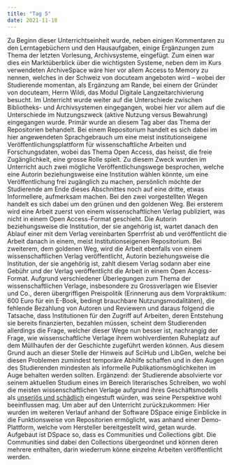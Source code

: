 ```yaml
---
title: "Tag 5"
date: 2021-11-18
---
```


Zu Beginn dieser Unterrichtseinheit wurde, neben einigen Kommentaren zu den Lerntagebüchern und den Hausaufgaben, einige Ergänzungen zum Thema der letzten Vorlesung, Archivsysteme, eingefügt. Zum einen war dies ein Marktüberblick über die wichtigsten Systeme, neben dem im Kurs verwendeten ArchiveSpace wäre hier vor allem Access to Memory zu nennen, welches in der Schweiz von docuteam angeboten wird – wobei der Studierende momentan, als Ergänzung am Rande, bei einem der Gründer von docuteam, Herrn Wildi, das Modul Digitale Langzeitarchivierung besucht. 
Im Unterricht wurde weiter auf die Unterschiede zwischen Bibliotheks- und Archivsystemen eingegangen, wobei hier vor allem auf die Unterschiede im Nutzungszweck (aktive Nutzung versus Bewahrung) eingegangen wurde.
Primär wurde an diesem Tag aber das Thema der Repositorien behandelt. 
Bei einem Repositorium handelt es sich dabei im hier angewendeten Sprachgebrauch um eine meist institutionseigene Veröffentlichungsplattform für wissenschaftliche Arbeiten und Forschungsdaten, wobei das Thema Open Access, das heisst, die freie Zugänglichkeit, eine grosse Rolle spielt. 
Zu diesem Zweck wurden im Unterricht auch zwei mögliche Veröffentlichungswege besprochen, welche eine Autorin beziehungsweise eine Institution wählen könnte, um eine Veröffentlichung frei zugänglich zu machen, persönlich möchte der Studierende am Ende dieses Abschnittes noch auf eine dritte, etwas Informellere, aufmerksam machen. 
Bei den zwei vorgestellten Wegen handelt es sich dabei um den grünen und den goldenen Weg. 
Bei ersterem wird eine Arbeit zuerst von einem wissenschaftlichen Verlag publiziert, was nicht in einem Open Access-Format geschieht. Die Autorin beziehungsweise die Institution, der sie angehörig ist, wartet danach den Ablauf einer mit dem Verlag vereinbarten Sperrfrist ab und veröffentlicht die Arbeit danach in einem, meist Institutionseigenen Repositorium. 
Bei zweiterem, dem goldenen Weg, wird die Arbeit ebenfalls von einem wissenschaftlichen Verlag veröffentlicht, Autorin beziehungsweise die Institution, der sie angehörig ist, zahlt diesem Verlag sodann aber eine Gebühr und der Verlag veröffentlicht die Arbeit in einem Open Access-Format. 
Aufgrund verschiedener Überlegungen zum Thema der wissenschaftlichen Verlage, insbesondere zu Grossverlagen wie Elsevier und Co., deren übergriffigen Preispolitik (Erinnerung aus dem Vorpraktikum: 600 Euro für ein E-Book, bedingt brauchbare Nutzungsmodalitäten), die fehlende Bezahlung von Autoren und Reviewern und daraus folgend die Tatsache, dass Institutionen für den Zugriff auf Arbeiten, deren Entstehung sie bereits finanzierten, bezahlen müssen, scheint dem Studierenden allerdings die Frage, welcher dieser Wege nun besser ist, nachrangig der Frage, wie wissenschaftliche Verlage ihrem wohlverdienten Ruheplatz auf dem Müllhaufen der der Geschichte zugeführt werden können. Aus diesem Grund auch an dieser Stelle der Hinweis auf SciHub und LibGen, welche bei diesen Problemen zumindest temporäre Abhilfe schaffen und in den Augen des Studierenden mindesten als informelle Publikationsmöglichkeiten im Auge behalten werden sollten. Ergänzend: der Studierende absolvierte vor seinem aktuellen Studium eines im Bereich literarisches Schreiben, wo wohl die meisten wissenschaftlichen Verlage aufgrund ihres Geschäftsmodells als [unseriös und schädlich](https://www.aktionsbuendnis-faire-verlage.com/) eingestuft würden, was seine Perspektive wohl beeinflussen mag.
Um aber auf den Unterricht zurückzukommen: Hier wurden im weiteren Verlauf anhand der Software DSpace einige Einblicke in die Funktionsweise von Repositorien ermöglicht, was anhand einer Demo-Plattform, welche vom Hersteller bereitgestellt wird, getan wurde. 
Aufgebaut ist DSpace so, dass es Communities und Collections gibt. Die Communities sind dabei den Collections übergeordnet und können deren mehrere enthalten, darin wiederrum könne einzelne Arbeiten veröffentlicht werden.
